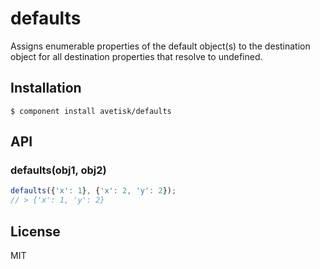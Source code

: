 
# defaults

  Assigns enumerable properties of the default object(s) to the destination object for all destination properties that resolve to undefined.

## Installation

`$ component install avetisk/defaults`

## API

### defaults(obj1, obj2)

```javascript
defaults({'x': 1}, {'x': 2, 'y': 2});
// > {'x': 1, 'y': 2}
```

## License

  MIT

